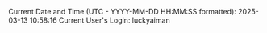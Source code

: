 Current Date and Time (UTC - YYYY-MM-DD HH:MM:SS formatted): 2025-03-13 10:58:16
Current User's Login: luckyaiman
